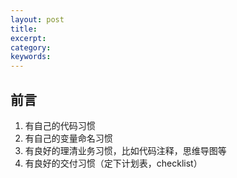 ```yaml
---
layout: post
title:   
excerpt:  
category: 
keywords: 
---
```


## 前言

1. 有自己的代码习惯
2. 有自己的变量命名习惯
3. 有良好的理清业务习惯，比如代码注释，思维导图等
4. 有良好的交付习惯（定下计划表，checklist）

